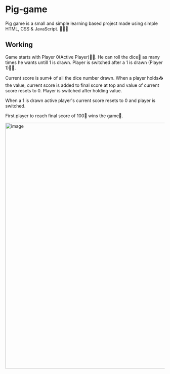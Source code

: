 # Pig-game
Pig game is a small and simple learning based project made using simple HTML, CSS & JavaScript. 🧑🏻‍💻

## Working

Game starts with Player 0(Active Player)👨🏻. He can roll the dice🎲 as many times he wants untill 1 is drawn. Player is switched after a 1 is drawn (Player 1)👱🏻. 

Current score is sum➕ of all the dice number drawn. When a player holds📥 the value, current score is added to final score at top and value of current score resets to 0. Player is switched after holding value.

When a 1 is drawn active player's current score resets to 0 and player is switched.

First player to reach final score of 100💯 wins the game🥇.

<img width="775" alt="image" src="https://github.com/user-attachments/assets/c71e1c71-081c-480d-85b9-2ef3af7601f3">

